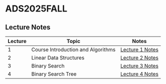 # ADS2025FALL

## Lecture Notes

| Lecture | Topic | Notes |
|---------|-------|-------|
| 1 | Course Introduction and Algorithms | [Lecture 1 Notes](./lecture01.md) |
| 2 | Linear Data Structures | [Lecture 2 Notes](./lecture02.md) |
| 3 | Binary Search | [Lecture 3 Notes](./lecture03.md) |
| 4 | Binary Search Tree | [Lecture 4 Notes](./lecture04.md) |